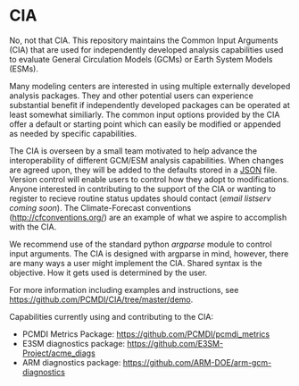 # CIA

No, not that CIA.  This repository maintains the Common Input Arguments (CIA) that are used for independently developed analysis capabilities used to evaluate General Circulation Models (GCMs) or Earth System Models (ESMs). 

Many modeling centers are interested in using multiple externally developed analysis packages.  They and other potential users can experience substantial benefit if independently developed packages can be operated at least somewhat similiarly.  The common input options provided by the CIA offer a default or starting point which can easily be modified or appended as needed by specific capabilities.  

The CIA is overseen by a small team motivated to help advance the interoperability of different GCM/ESM analysis capabilities. When changes are agreed upon, they will be added to the defaults stored in a [JSON](json.org) file.  Version control will enable users to control how they adopt to modifications.  Anyone interested in contributing to the support of the CIA or wanting to register to recieve routine status updates should contact (*email listserv coming soon*).  The Climate-Forecast conventions (http://cfconventions.org/) are an example of what we aspire to accomplish with the CIA.    

We recommend use of the standard python *argparse* module to control input arguments.  The CIA is designed with argparse in mind, however, there are many ways a user might implement the CIA. Shared syntax is the objective.  How it gets used is determined by the user.  

For more information including examples and instructions, see https://github.com/PCMDI/CIA/tree/master/demo. 

Capabilities currently using and contributing to the CIA:

  + PCMDI Metrics Package: https://github.com/PCMDI/pcmdi_metrics
  + E3SM diagnostics package: https://github.com/E3SM-Project/acme_diags
  + ARM diagnostics package: https://github.com/ARM-DOE/arm-gcm-diagnostics
  

  

